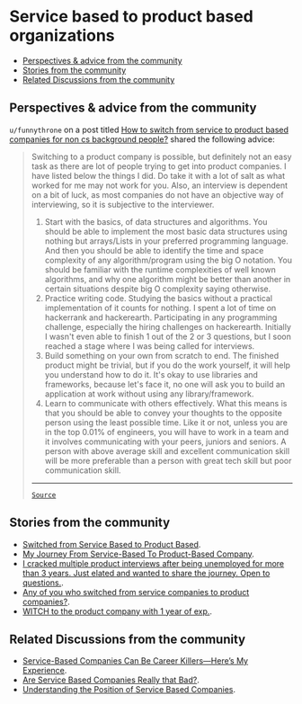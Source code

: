 <!-- omit from toc -->

# Service based to product based organizations

- [Perspectives \& advice from the community](#perspectives--advice-from-the-community)
- [Stories from the community](#stories-from-the-community)
- [Related Discussions from the community](#related-discussions-from-the-community)

## Perspectives & advice from the community

`u/funnythrone` on a post titled
[How to switch from service to product based companies for non cs background people?](https://www.reddit.com/r/developersIndia/comments/mmxk4m/how_to_switch_from_service_to_product_based/)
shared the following advice:

<blockquote>

Switching to a product company is possible, but definitely not an easy task as
there are lot of people trying to get into product companies. I have listed
below the things I did. Do take it with a lot of salt as what worked for me may
not work for you. Also, an interview is dependent on a bit of luck, as most
companies do not have an objective way of interviewing, so it is subjective to
the interviewer.

1. Start with the basics, of data structures and algorithms. You should be able
   to implement the most basic data structures using nothing but arrays/Lists in
   your preferred programming language. And then you should be able to identify
   the time and space complexity of any algorithm/program using the big O
   notation. You should be familiar with the runtime complexities of well known
   algorithms, and why one algorithm might be better than another in certain
   situations despite big O complexity saying otherwise.
2. Practice writing code. Studying the basics without a practical implementation
   of it counts for nothing. I spent a lot of time on hackerrank and
   hackerearth. Participating in any programming challenge, especially the
   hiring challenges on hackerearth. Initially I wasn't even able to finish 1
   out of the 2 or 3 questions, but I soon reached a stage where I was being
   called for interviews.
3. Build something on your own from scratch to end. The finished product might
   be trivial, but if you do the work yourself, it will help you understand how
   to do it. It's okay to use libraries and frameworks, because let's face it,
   no one will ask you to build an application at work without using any
   library/framework.
4. Learn to communicate with others effectively. What this means is that you
   should be able to convey your thoughts to the opposite person using the least
   possible time. Like it or not, unless you are in the top 0.01% of engineers,
   you will have to work in a team and it involves communicating with your
   peers, juniors and seniors. A person with above average skill and excellent
   communication skill will be more preferable than a person with great tech
   skill but poor communication skill.

---

[`Source`](https://www.reddit.com/r/developersIndia/comments/mmxk4m/comment/gtwf996/?utm_source=share&utm_medium=web3x&utm_name=web3xcss&utm_term=1&utm_content=share_button)

</blockquote>

## Stories from the community

- [Switched from Service Based to Product Based](https://www.reddit.com/r/developersIndia/comments/y4h2b0/switched_from_service_based_to_product_based/).
- [My Journey From Service-Based To Product-Based Company](https://www.reddit.com/r/developersIndia/comments/1afb25r/my_journey_from_servicebased_to_productbased/).
- [I cracked multiple product interviews after being unemployed for more than 3 years. Just elated and wanted to share the journey. Open to questions.](https://www.reddit.com/r/developersIndia/comments/swidtc/i_cracked_multiple_product_interviews_after_being/).
- [Any of you who switched from service companies to product companies?](https://www.reddit.com/r/developersIndia/comments/106fctt/any_of_you_who_switched_from_service_companies_to/).
- [WITCH to the product company with 1 year of exp.](https://www.reddit.com/r/developersIndia/comments/tugy3k/witch_to_the_product_company_with_1_year_of_exp/).

## Related Discussions from the community

- [Service-Based Companies Can Be Career Killers—Here’s My Experience](https://www.reddit.com/r/developersIndia/comments/1f1ukb2/servicebased_companies_can_be_career_killersheres/).
- [Are Service Based Companies Really that Bad?](https://www.reddit.com/r/developersIndia/comments/srj01q/are_service_based_companies_really_that_bad/).
- [Understanding the Position of Service Based Companies](https://www.reddit.com/r/developersIndia/comments/1bihx5e/understanding_the_position_of_service_based/).

